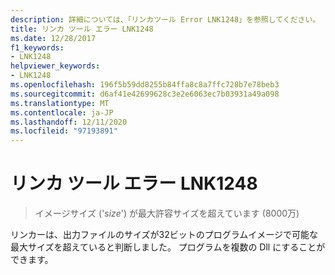 ```yaml
---
description: 詳細については、「リンカツール Error LNK1248」を参照してください。
title: リンカ ツール エラー LNK1248
ms.date: 12/28/2017
f1_keywords:
- LNK1248
helpviewer_keywords:
- LNK1248
ms.openlocfilehash: 196f5b59dd8255b84ffa8c8a7ffc728b7e78beb3
ms.sourcegitcommit: d6af41e42699628c3e2e6063ec7b03931a49a098
ms.translationtype: MT
ms.contentlocale: ja-JP
ms.lasthandoff: 12/11/2020
ms.locfileid: "97193891"
---
```

# <a name="linker-tools-error-lnk1248"></a>リンカ ツール エラー LNK1248

> イメージサイズ ('*size*') が最大許容サイズを超えています (8000万)

リンカーは、出力ファイルのサイズが32ビットのプログラムイメージで可能な最大サイズを超えていると判断しました。 プログラムを複数の Dll にすることができます。
